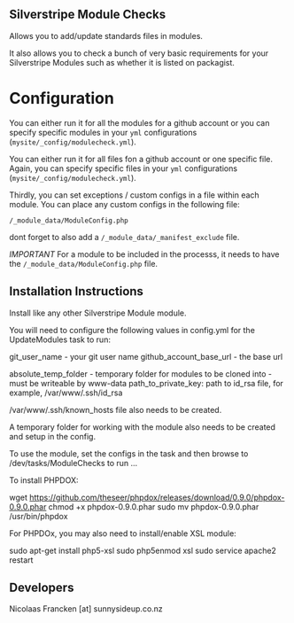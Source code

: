 ## Silverstripe Module Checks ##

Allows you to add/update standards files in modules.

It also allows you to check a bunch of
very basic requirements for your Silverstripe Modules
such as whether it is listed on packagist.

# Configuration

You can either run it for all the modules for a github account
or you can specify specific modules in your `yml` configurations
(`mysite/_config/modulecheck.yml`).

You can either run it for all files fon a github account or one specific file. Again,
you can specify specific files in your `yml` configurations
(`mysite/_config/modulecheck.yml`).

Thirdly, you can set exceptions / custom configs in a file within each module. You can place any custom configs in the following file:

`/_module_data/ModuleConfig.php`

dont forget to also add a `/_module_data/_manifest_exclude` file.

_IMPORTANT_
For a module to be included in the processs, it needs to have the
`/_module_data/ModuleConfig.php` file.


## Installation Instructions ##

Install like any
other Silverstripe Module module.

You will need to configure the following values in config.yml
for the UpdateModules task to run:

  git_user_name - your git user name
  github_account_base_url - the base url

  absolute_temp_folder - temporary folder for modules to be cloned into - must be writeable by www-data
  path_to_private_key: path to id_rsa file, for example, /var/www/.ssh/id_rsa

/var/www/.ssh/known_hosts file also needs to be created.

A temporary folder for working with the module also needs
to be created and setup in the config.

To use the module, set the configs in the task and
then browse to /dev/tasks/ModuleChecks to run ...

To install PHPDOX:

wget https://github.com/theseer/phpdox/releases/download/0.9.0/phpdox-0.9.0.phar
chmod +x phpdox-0.9.0.phar
sudo mv phpdox-0.9.0.phar /usr/bin/phpdox

For PHPDOx, you may also need to install/enable XSL module:

sudo apt-get install php5-xsl
sudo php5enmod xsl
sudo service apache2 restart



## Developers ##

Nicolaas Francken [at] sunnysideup.co.nz
